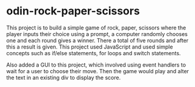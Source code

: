 # odin-rock-paper-scissors

This project is to build a simple game of rock, paper, scissors where the player inputs their choice using a prompt, a computer randomly chooses one and each round gives a winner. There a total of five rounds and after this a result is given. This project used JavaScript and used simple concepts such as if/else statements, for loops and switch statements.

Also added a GUI to this project, which involved using event handlers to wait for a user to choose their move. Then the game would play and alter the text in an existing div to display the score. 
